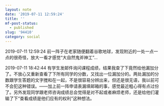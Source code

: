 ```yaml
---
layout: note
date: '2019-07-11 12:59:24'
title: ''
mf-post-status:
  - published
slug: '94410'
category: social
---
```

2019-07-11 12:59:24 前一阵子在老家随便翻着谷歌地球，发现附近的一处一点一点的很奇怪，放大一看才感觉“大自然鬼斧神工”…

2019-07-11 18:42:44 有学生发邮件询问课程成绩，结果我查了下竟然给他漏加分了。不放心又重新查看了下所有同学的分数，又找出一位漏加分的。两处漏加的分数跟学生答题的文字搅和在一起，不是很容易分辨出来，但还是很无语，我以前可不会犯这种错误。——加上前一阵申请表漏填邮箱的事，感觉最近粗心得有点过份了。另外发现同学跟老师咨询成绩总会觉得是对不起或者麻烦老师，还是给他们灌输了下“查看成绩是他们应有的权利”这种想法。